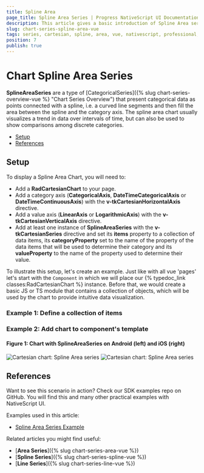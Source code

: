 ```yaml
---
title: Spline Area
page_title: Spline Area Series | Progress NativeScript UI Documentation
description: This article gives a basic introduction of Spline Area series and continues with a sample scenario of how Spline Area series are used.
slug: chart-series-spline-area-vue
tags: series, cartesian, spline, area, vue, nativescript, professional, ui
position: 7
publish: true
---
```


# Chart Spline Area Series

**SplineAreaSeries** are a type of [CategoricalSeries]({% slug chart-series-overview-vue %} "Chart Series Overview") that present categorical data as points connected with a spline, i.e. a curved line segments and then fill the area between the spline and the category axis. The spline area chart usually visualizes a trend in data over intervals of time, but can also be used to show comparisons among discrete categories.

* [Setup](#setup)
* [References](#references)

## Setup

To display a Spline Area Chart, you will need to:

* Add a **RadCartesianChart** to your page.
* Add a category axis (**CategoricalAxis**, **DateTimeCategoricalAxis** or **DateTimeContinuousAxis**) with the **v-tkCartesianHorizontalAxis** directive.
* Add a value axis (**LinearAxis** or **LogarithmicAxis**) with the **v-tkCartesianVerticalAxis** directive.
* Add at least one instance of **SplineAreaSeries** with the **v-tkCartesianSeries** directive and set its **items** property to a collection of data items, its **categoryProperty** set to the name of the property of the data items that will be used to determine their category and its **valueProperty** to the name of the property used to determine their value.

To illustrate this setup, let's create an example. Just like with all vue 'pages' let's start with the `Component` in which we will place our {% typedoc_link classes:RadCartesianChart %} instance. Before that, we would create a basic JS or TS module that contains a collection of objects, which will be used by the chart to provide intuitive data visualization.

### Example 1: Define a collection of items

<snippet id='chart-get-countries-data-vue'/>

### Example 2: Add chart to component's template

<snippet id='chart-spline-area-series'/>

#### Figure 1: Chart with SplineAreaSeries on Android (left) and iOS (right)

![Cartesian chart: Spline Area series](../../../../../ui/img/ns_ui/chart_series_spline_area_android.png "Spline Area series on Android.") ![Cartesian chart: Spline Area series](../../../../../ui/img/ns_ui/chart_series_spline_area_ios.png "Spline Area series on iOS.")

## References

Want to see this scenario in action?
Check our SDK examples repo on GitHub. You will find this and many other practical examples with NativeScript UI.

Examples used in this article:

* [Spline Area Series Example](https://github.com/NativeScript/nativescript-ui-samples-vue/tree/master/chart/app/examples/series/area)

Related articles you might find useful:

* [**Area Series**]({% slug chart-series-area-vue %})
* [**Spline Series**]({% slug chart-series-spline-vue %})
* [**Line Series**]({% slug chart-series-line-vue %})
